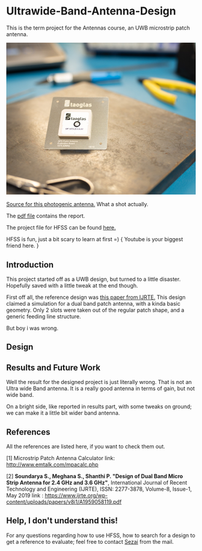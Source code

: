 # Ultrawide-Band-Antenna-Design
This is the term project for the Antennas course, an UWB microstrip patch antenna.

<p align="center">
  <img src="UWB.jpg">
</p>

[Source for this photogenic antenna.](https://www.taoglas.com/product/gp-1575-25-4-a-02-gps-1575-42mhz-patch-antenna-254mm-2/) What a shot actually.

The [pdf file](https://github.com/kantarcise/Ultrawide-Band-Antenna-Design/blob/master/Project.pdf) contains the report.

The project file for HFSS can be found [here.](https://github.com/kantarcise/Ultrawide-Band-Antenna-Design/blob/master/TermProject.hfss)

HFSS is fun, just a bit scary to learn at first =) { Youtube is your biggest friend here. }


## Introduction

This project started off as a UWB design, but turned to a little disaster. Hopefully saved with a little tweak at the end though.

First off all, the reference design was [this paper from IJRTE.](https://www.ijrte.org/wp-content/uploads/papers/v8i1/A1959058119.pdf) 
This design claimed a simulation for a dual band patch antenna, with a kinda basic geometry. Only 2 slots were taken out of the regular 
patch shape, and a generic feeding line structure.

But boy i was wrong.


## Design


## Results and Future Work

Well the result for the designed project is just literally wrong. That is not an Ultra wide Band antenna. It is a really good antenna in 
terms of gain, but not wide band.

On a bright side, like reported in results part, with some tweaks on ground; we can make it a little bit wider band antenna.

## References

All the references are listed here, if you want to check them out.

[1] Microstrip Patch Antenna Calculator link: http://www.emtalk.com/mpacalc.php

[2] **Soundarya S., Meghana S., Shanthi P. "Design of Dual Band Micro Strip Antenna for
2.4 GHz and 3.6 GHz"**, International Journal of Recent Technology and Engineering (IJRTE), ISSN: 2277-3878, Volume-8, Issue-1, May 2019
link : https://www.ijrte.org/wp-content/uploads/papers/v8i1/A1959058119.pdf


## Help, I don't understand this!

For any questions regarding how to use HFSS, how to search for a design to get a reference to evaluate; feel free to contact [Sezai](mailto:sezaiburakkantarci@gmail.com) from the mail. 
